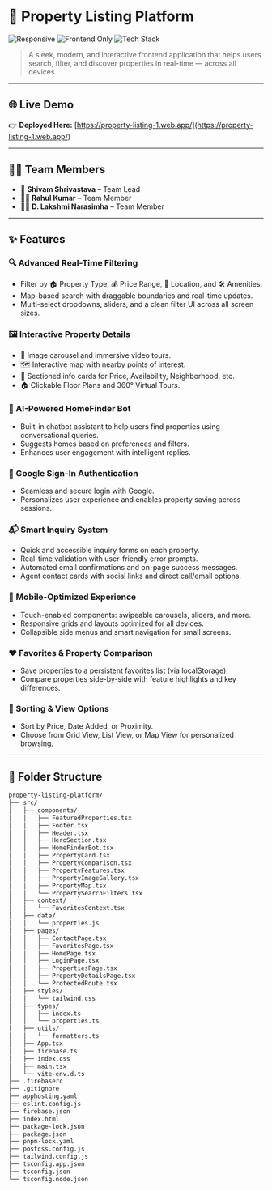 # 🏡 Property Listing Platform

![Responsive](https://img.shields.io/badge/Responsive-Yes-brightgreen)
![Frontend Only](https://img.shields.io/badge/Frontend-Focused-blue)
![Tech Stack](https://img.shields.io/badge/Tech%20Stack-React%2C%20TypeScript%2C%20TailwindCSS-orange)

> A sleek, modern, and interactive frontend application that helps users search, filter, and discover properties in real-time — across all devices.

---

## 🌐 Live Demo

👉 **Deployed Here:** [https://property-listing-1.web.app/](https://property-listing-1.web.app/)

---

## 👨‍💻 Team Members

- 👑 **Shivam Shrivastava** – Team Lead  
- 👨‍💻 **Rahul Kumar** – Team Member  
- 👨‍💻 **D. Lakshmi Narasimha** – Team Member

---

## ✨ Features

### 🔍 Advanced Real-Time Filtering
- Filter by 🏠 Property Type, 💰 Price Range, 📍 Location, and 🛠 Amenities.
- Map-based search with draggable boundaries and real-time updates.
- Multi-select dropdowns, sliders, and a clean filter UI across all screen sizes.

### 🖼 Interactive Property Details
- 📸 Image carousel and immersive video tours.
- 🗺 Interactive map with nearby points of interest.
- 🧾 Sectioned info cards for Price, Availability, Neighborhood, etc.
- 🏠 Clickable Floor Plans and 360° Virtual Tours.

### 🤖 AI-Powered HomeFinder Bot
- Built-in chatbot assistant to help users find properties using conversational queries.
- Suggests homes based on preferences and filters.
- Enhances user engagement with intelligent replies.

### 🔐 Google Sign-In Authentication
- Seamless and secure login with Google.
- Personalizes user experience and enables property saving across sessions.

### 📬 Smart Inquiry System
- Quick and accessible inquiry forms on each property.
- Real-time validation with user-friendly error prompts.
- Automated email confirmations and on-page success messages.
- Agent contact cards with social links and direct call/email options.

### 📱 Mobile-Optimized Experience
- Touch-enabled components: swipeable carousels, sliders, and more.
- Responsive grids and layouts optimized for all devices.
- Collapsible side menus and smart navigation for small screens.

### ❤️ Favorites & Property Comparison
- Save properties to a persistent favorites list (via localStorage).
- Compare properties side-by-side with feature highlights and key differences.

### 🧭 Sorting & View Options
- Sort by Price, Date Added, or Proximity.
- Choose from Grid View, List View, or Map View for personalized browsing.

---

## 📁 Folder Structure

```bash
property-listing-platform/
├── src/
│   ├── components/
│   │   ├── FeaturedProperties.tsx
│   │   ├── Footer.tsx
│   │   ├── Header.tsx
│   │   ├── HeroSection.tsx
│   │   ├── HomeFinderBot.tsx
│   │   ├── PropertyCard.tsx
│   │   ├── PropertyComparison.tsx
│   │   ├── PropertyFeatures.tsx
│   │   ├── PropertyImageGallery.tsx
│   │   ├── PropertyMap.tsx
│   │   └── PropertySearchFilters.tsx
│   ├── context/
│   │   └── FavoritesContext.tsx
│   ├── data/
│   │   └── properties.js
│   ├── pages/
│   │   ├── ContactPage.tsx
│   │   ├── FavoritesPage.tsx
│   │   ├── HomePage.tsx
│   │   ├── LoginPage.tsx
│   │   ├── PropertiesPage.tsx
│   │   ├── PropertyDetailsPage.tsx
│   │   └── ProtectedRoute.tsx
│   ├── styles/
│   │   └── tailwind.css
│   ├── types/
│   │   ├── index.ts
│   │   └── properties.ts
│   ├── utils/
│   │   └── formatters.ts
│   ├── App.tsx
│   ├── firebase.ts
│   ├── index.css
│   ├── main.tsx
│   └── vite-env.d.ts
├── .firebaserc
├── .gitignore
├── apphosting.yaml
├── eslint.config.js
├── firebase.json
├── index.html
├── package-lock.json
├── package.json
├── pnpm-lock.yaml
├── postcss.config.js
├── tailwind.config.js
├── tsconfig.app.json
├── tsconfig.json
└── tsconfig.node.json
